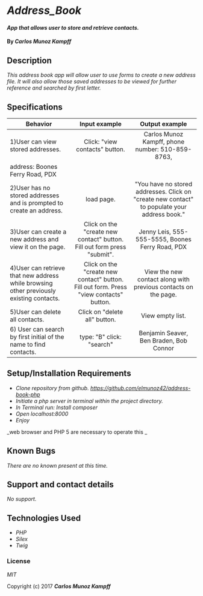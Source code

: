 # _Address_Book_

#### _App that allows user to store and retrieve contacts._

#### By _**Carlos Munoz Kampff**_

## Description

_This address book app will allow user to use forms to create a new address file. It will also allow those saved addresses to be viewed for further reference and searched by first letter._


## Specifications

| Behavior                                              |   Input example   |  Output example |
|-------------------------------------------------------|:-----------------:|:---------------:|
|1)User can view stored addresses.| Click: "view contacts" button. | Carlos Munoz Kampff, phone number: 510-859-8763,
address: Boones Ferry Road, PDX |
|2)User has no stored addresses and is prompted to create an address.| load page. | "You have no stored addresses. Click on "create new contact" to populate your address book."|
|3)User can create a new address and view it on the page. | Click on the "create new contact" button. Fill out form press "submit".| Jenny Leis, 555-555-5555, Boones Ferry Road, PDX |
4)User can retrieve that new address while browsing other previously existing contacts.| Click on the "create new contact" button. Fill out form. Press "view contacts" button. | View the new contact along with previous contacts on the page.|
5)User can delete all contacts. | Click on "delete all" button. | View empty list. |
|6) User can search by first initial of the name to find contacts.| type: "B" click: "search" | Benjamin Seaver, Ben Braden, Bob Connor |


## Setup/Installation Requirements


* _Clone repository from github. https://github.com/elmunoz42/address-book-php_
* _Initiate a php server in terminal within the project directory._
* _In Terminal run: Install composer_
* _Open localhost:8000_
* _Enjoy_

_web browser and PHP 5 are necessary to operate this _

## Known Bugs

_There are no known present at this time._

## Support and contact details

_No support._

## Technologies Used

* _PHP_
* _Silex_
* _Twig_

### License

*MIT*

Copyright (c) 2017 **_Carlos Munoz Kampff_**
